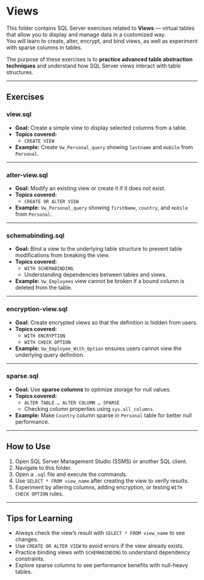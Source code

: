 # Views

This folder contains SQL Server exercises related to **Views** — virtual tables that allow you to display and manage data in a customized way.  
You will learn to create, alter, encrypt, and bind views, as well as experiment with sparse columns in tables.

The purpose of these exercises is to **practice advanced table abstraction techniques** and understand how SQL Server views interact with table structures.

---

## Exercises

### view.sql
- **Goal:** Create a simple view to display selected columns from a table.  
- **Topics covered:** 
  - `CREATE VIEW`  
- **Example:** Create `Vw_Personal_query` showing `lastname` and `mobile` from `Personal`.

---

### alter-view.sql
- **Goal:** Modify an existing view or create it if it does not exist.  
- **Topics covered:** 
  - `CREATE OR ALTER VIEW`  
- **Example:** `Vw_Personal_query` showing `firstName`, `country`, and `mobile` from `Personal`.

---

### schemabinding.sql
- **Goal:** Bind a view to the underlying table structure to prevent table modifications from breaking the view.  
- **Topics covered:** 
  - `WITH SCHEMABINDING`  
  - Understanding dependencies between tables and views.  
- **Example:** `Vw_Employees` view cannot be broken if a bound column is deleted from the table.

---

### encryption-view.sql
- **Goal:** Create encrypted views so that the definition is hidden from users.  
- **Topics covered:** 
  - `WITH ENCRYPTION`  
  - `WITH CHECK OPTION`  
- **Example:** `Vw_Employee_With_Option` ensures users cannot view the underlying query definition.

---

### sparse.sql
- **Goal:** Use **sparse columns** to optimize storage for null values.  
- **Topics covered:** 
  - `ALTER TABLE … ALTER COLUMN … SPARSE`  
  - Checking column properties using `sys.all_columns`.  
- **Example:** Make `Country` column sparse in `Personal` table for better null performance.

---

## How to Use

1. Open SQL Server Management Studio (SSMS) or another SQL client.  
2. Navigate to this folder.  
3. Open a `.sql` file and execute the commands.  
4. Use `SELECT * FROM view_name` after creating the view to verify results.  
5. Experiment by altering columns, adding encryption, or testing `WITH CHECK OPTION` rules.  

---

## Tips for Learning

- Always check the view’s result with `SELECT * FROM view_name` to see changes.  
- Use `CREATE OR ALTER VIEW` to avoid errors if the view already exists.  
- Practice binding views with `SCHEMABINDING` to understand dependency constraints.  
- Explore sparse columns to see performance benefits with null-heavy tables.
